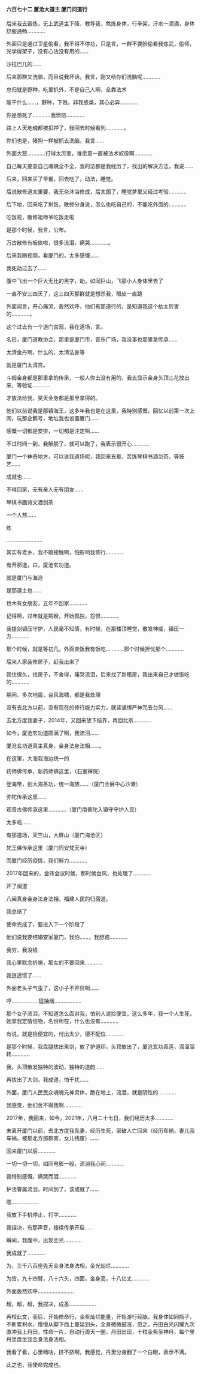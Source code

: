 #### 六百七十二 厦沧大道主 厦门问道行

后来我去锻炼，无上武道主下降，教导我，熬炼身体，行拳架，汗水一滴滴，身体舒服通畅…………

外面只是通过卫星偷看，我不得不停功，只是言，一群不要脸偷看我炼武，偷师，光学得架子，没有心法没有用的……

沙拉巴几的……

后来那群又洗脑，而且说我坏话，我言，刚又给你们洗脑呢…………

总归就是野种，吃里扒外，不是自己人啊，全靠法术


能干什么……，野种，下贱，非我族类，其心必异…………

你是想死了…………我愤怒…………

路上人天地魂都被扣押了，我回去时候看到…………。

你们也是，猪狗一样被抓去洗脑，我言……

外面大怒…………打得太厉害，谁愿意一直被法术奴役啊…………

自己每天要查自己魂魄全不全，我的法都是我经历了，找出的解决方法，我说……

后来，回来买了早餐，回去吃了，动法，睡觉。

后说散修道太重要，我无奈沐浴修成，后太困了，睡觉梦里又经过考验…………

后下地，回来吃了剩饭，散修分身说，怎么也吃自己的，不能吃外面的…………

吃饭啦，散修祖师爷吃饭走啦

是那个时候，我言，公布。

万古散修有皈依啦，很多流泪，痛哭…………。

后来我刷视频，看厦门的，太多感慨……

我死劫过去了……

腹中飞出一个巨大无比的黑字，劫，如同巨山，飞那小人身体里去了

一直不安三四天了，这三四天那群就是想杀我，眼皮一直跳

外面闻言，开心痛哭，轰然欢呼，他们有那道行的，是知道我这个劫太厉害的…………。

这个过去有一个道门宫观，我在道场，言。

名曰，厦门道教协会，那里是厦门市，音乐广场，我没事也那里拿传承……

太清金丹啊，什么的，太清法身等

就是厦门太清宫。

斗姆金身都是那里拿的传承，一般人你去没有用的，我去显示金身头顶三花放出来，等验证…………

才放法给我，昊天金身都是那里拿得的。

他们以前说我是那镇海王，这多年我也是在这里，我特别感慨，回忆以前第一次上网，玩那企鹅号，地址我也设置厦门……

感慨一切都是安排，一切都是注定啊……

不过时间一到，我解脱了，就可以跑了，我表示很开心…………

厦门一个神奇地方，可以说我道场呢，我回来五载，苦练琴棋书酒剑茶，等技艺……

成就也……

不得回家，无有亲人无有朋友……

琴棋书画诗文酒剑茶

一个人熬……

炼

……………………

其实有老乡，我不敢接触啊，怕影响我修行…………

有开那道，曰，厦沧玄功道。

就是厦门与海沧

是那道主也……

也木有女朋友，五年不回家…………

记得啊，过年就是期盼，开始孤独，怨恨…………

我提剑镇压守护，人民毫不知情，有时候，在那楼顶睡觉，散发神威，镇压一方…………

那个时候，就是等初几，外面卖饭我有饭吃…………那个时候担忧那个…………

后来人家装修房子，赶我出来了

我住很久，找房子，不舍得，痛哭流泪，后来找了新租房，我出来自己才做饭吃的…………

期间，多次地震，台风海啸，都是我处理

没有去北方以前，没有现在的修行能力实力，就读诵愣严神咒去台风……

去北方度我妻子，2014年，又回来放下结界，再回北京…………

如今，厦沧玄功道圆满了啊，我流泪……

厦沧玄功道真主真身，金身法身法相……。

在这里，大海我海边统一的

药师佛传承，新药师佛这里，（石室禅院）

登海帝，创大海圣功，统一海族……（厦门会展中心沙滩）

弥陀传承这里……

观音古佛传承这里…………（厦门南普陀入镇守守护人民）

太多啦……

有那道场，天竺山，大屏山（厦门海沧区）

梵王佛传承这里（厦门同安梵天寺）

而厦门经历疫情，我们努力…………

2017年回来的，金砖会议时候，那时候台风，也处理了…………

开了闽道

八闽真身金身法身法相，福建人民的归宿道。

我总结了

使命完成了，要进入下一个阶段了

他们说我要结婚安家厦门，我怕……，我想跑…………

我穷，我没钱

我心里默念祈祷，那女的不要回来…………

我逍遥惯了……

外面老头子气歪了，这小子不开窍啊……

哼………………猛抽烟………………

那个女子流泪，不知道怎么面对我，怕别人说捡便宜，这么多年，我一个人生死，她拿我定情信物，名份所在，什么也没有…………

有说，就是捡便宜的，付出太少，德不配位…………

是那个时候，我盘腿拔出来剑，放了护道印，头顶放出了，厦沧玄功真莲，滴溜溜转…………

我，头顶散发独特的波动，独特的道韵……

再拔出了大剑，我成道，怕干扰……

外面，厦门人民民众魂魄元神灵体，跪在地上，流泪，就是阴性的…………

我感觉，他们舍不得我啊…………

2017年，我回来，如今，2021年，八月二十七日，我们经历太多…………

未离开厦门以前，去北方度我先妻，经历生死，家破人亡回来（经历车祸，妻儿我车祸，被那北方那群害，女儿残废）……

回来厦门以后…………

一切一切一切，如同电影一般，流淌我心间…………

我特别感慨，痛哭而泪…………

护法眷属流泪，时间到了，该成就了……

嗯………………

我放下手机停止，打字…………

我捏决，有那声音，接续传承开启……

瞬间，我腹中，出现金光…………

我成就了…………

为，三千八百座先天金身法身法相，金光灿烂…………

为皆，九十四臂，八十六头，四面，金身高，十八亿丈…………

外面轰然欢呼……………………

超，超，超，我捏决，成圣………………

再校此文，而后，开始修命行，金紫灿烂能量，开始游行经脉，我身体如同瓶子，不断累积水，慢慢从脚下而上蔓延到头，全身微微鼓涨，忽之，丹田白光闪耀九次直冲我上丹田，性命一片，自动行周天一圈，丹田出现，十粒金紫圣神丹，每个里丹里盘坐我金身法身法相。

我看了看，心里嘀咕，挤不挤啊，我感觉，丹里分身翻了一个白眼，表示不满。

此之也，我使命完成也。